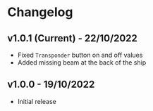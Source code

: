 # Changelog

## v1.0.1 (Current) - 22/10/2022

- Fixed `Transponder` button on and off values
- Added missing beam at the back of the ship

## v1.0.0 - 19/10/2022

- Initial release

